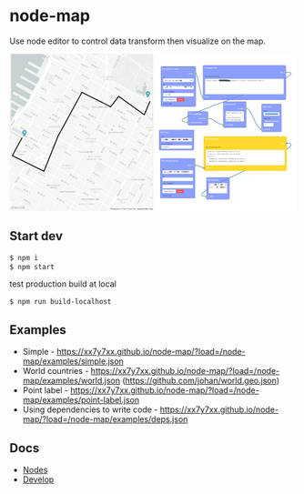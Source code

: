 # node-map

Use node editor to control data transform then visualize on the map.

![](node-map.png)

## Start dev

```
$ npm i
$ npm start
```

test production build at local

```
$ npm run build-localhost
```

## Examples

- Simple - https://xx7y7xx.github.io/node-map/?load=/node-map/examples/simple.json
- World countries - https://xx7y7xx.github.io/node-map/?load=/node-map/examples/world.json (https://github.com/johan/world.geo.json)
- Point label - https://xx7y7xx.github.io/node-map/?load=/node-map/examples/point-label.json
- Using dependencies to write code - https://xx7y7xx.github.io/node-map/?load=/node-map/examples/deps.json

## Docs

- [Nodes](/NODE.md)
- [Develop](/DEVELOP.md)
